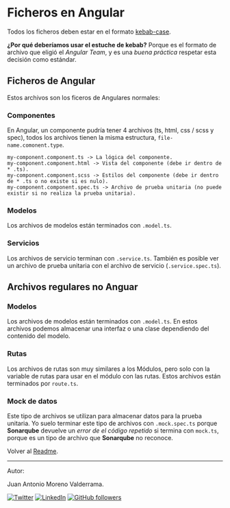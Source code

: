 # Ficheros en Angular

Todos los ficheros deben estar en el formato [kebab-case](https://en.wikipedia.org/wiki/Letter_case#Special_case_styles).

**¿Por qué deberíamos usar el estuche de kebab?** Porque es el formato de archivo que eligió el _Angular Team_, y es una _buena práctica_ respetar esta decisión como estándar.


## Ficheros de Angular
Estos archivos son los ficeros de Angulares normales:

### Componentes

En Angular, un componente pudría tener 4 archivos (ts, html, css / scss y spec), todos los archivos tienen la misma estructura, `file-name.comonent.type`.
```
my-component.component.ts -> La lógica del componente.
my-component.component.html -> Vista del componente (debe ir dentro de * .ts).
my-component.component.scss -> Estilos del componente (debe ir dentro de * .ts o no existe si es nulo).
my-component.component.spec.ts -> Archivo de prueba unitaria (no puede existir si no realiza la prueba unitaria).
```


### Modelos

Los archivos de modelos están terminados con `.model.ts`.


### Servicios

Los archivos de servicio terminan con `.service.ts`. También es posible ver un archivo de prueba unitaria con el archivo de servicio (`.service.spec.ts`).


## Archivos regulares no Anguar


### Modelos

Los archivos de modelos están terminados con `.model.ts`. En estos archivos podemos almacenar una interfaz o una clase dependiendo del contenido del modelo.


### Rutas

Los archivos de rutas son muy similares a los Módulos, pero solo con la variable de rutas para usar en el módulo con las rutas. Estos archivos están terminados por `route.ts`.


### Mock de datos

Este tipo de archivos se utilizan para almacenar datos para la prueba unitaria. Yo suelo terminar este tipo de archivos con `.mock.spec.ts` porque **Sonarqube** devuelve un _error de el código repetido_ si termina con `mock.ts`, porque es un tipo de archivo que **Sonarqube** no reconoce.

Volver al [Readme](./README.es.md).
___
Autor:

Juan Antonio Moreno Valderrama.

<a href="https://twitter.com/jmorenovade"><img src="https://img.shields.io/twitter/follow/jmorenovalde?label=Twitter&style=social" alt="Twitter"></a>
<a href="https://www.linkedin.com/in/juan-antonio-moreno-valderrama/"><img src="https://img.shields.io/badge/LinkedIn--_.svg?style=social&logo=linkedin" alt="LinkedIn"></a>
<a href="https://github.com/jmorenovalde"><img alt="GitHub followers" src="https://img.shields.io/github/followers/jmorenovalde?style=social"></a>